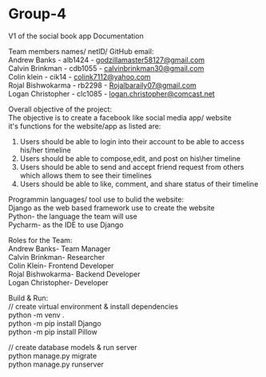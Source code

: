 # Group-4
V1 of the social book app Documentation

Team members names/ netID/ GitHub email: <br />
  Andrew Banks      - alb1424 - godzillamaster58127@gmail.com <br />
  Calvin Brinkman   - cdb1055 - calvinbrinkman30@gmail.com <br />
  Colin klein       - cik14   - colink7112@yahoo.com <br />
  Rojal Bishwokarma - rb2298  - Rojalbaraily07@gmail.com <br />
  Logan Christopher - clc1085 - logan.christopher@comcast.net <br />

Overall objective of the project: <br />
The objective is to create a facebook like social media app/ website <br />
it's functions for the website/app as listed are:
  1. Users should be able to login into their account to be able to access his/her timeline 
  2. Users should be able to compose,edit, and post on his\her timeline
  3. Users should be able to send and accept friend request from others which allows them to see their timelines
  4. Users should be able to like, comment, and share status of their timeline
  
Programmin languages/ tool use to bulid the website: <br />
Django as the web based framework use to create the website  <br />
Python- the language the team will use <br />
Pycharm- as the IDE to use Django <br />

Roles for the Team: <br />
Andrew Banks- Team Manager <br />
Calvin Brinkman- Researcher <br />
Colin Klein- Frontend Developer <br />
Rojal Bishwokarma- Backend Developer <br />
Logan Christopher- Developer <br />

Build & Run: <br />
// create virtual environment & install dependencies <br />
python -m venv . <br />
python -m pip install Django <br />
python -m pip install Pillow <br />

// create database models & run server <br />
python manage.py migrate <br />
python manage.py runserver <br />
